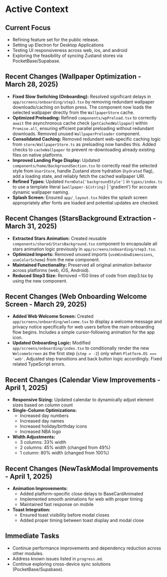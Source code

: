 # Active Context

## Current Focus
- Refining feature set for the public release.
- Setting up Electron for Desktop Applications
- Testing UI responsiveness across web, ios, and android
- Exploring the feasibility of syncing Zustand stores via PocketBase/Supabase.

## Recent Changes (Wallpaper Optimization - March 28, 2025)
- **Fixed Slow Switching (Onboarding):** Resolved significant delays in `app/screens/onboarding/step3.tsx` by removing redundant wallpaper downloads/caching on button press. The component now loads the selected wallpaper directly from the `WallpaperStore` cache.
- **Optimized Preloading:** Refined `components/wpPreload.tsx` to correctly `await` the asynchronous cache check (`getCachedWallpaper`) within `Promise.all`, ensuring efficient parallel preloading without redundant downloads. Removed unused `WallpaperPreloader` component.
- **Consolidated Caching:** Removed redundant web-specific caching logic from `store/WallpaperStore.ts` as preloading now handles this. Added checks to `cacheWallpaper` to prevent re-downloading already existing files on native platforms.
- **Improved Landing Page Display:** Updated `components/home/BackgroundSection.tsx` to correctly read the selected style from `UserStore`, handle Zustand store hydration (`hydrated` flag), add a loading state, and reliably fetch the cached wallpaper URI.
- **Refined Types:** Updated `FormData['backgroundStyle']` in `types/index.ts` to use a template literal (`wallpaper-${string}` | 'gradient') for accurate dynamic wallpaper naming.
- **Splash Screen:** Ensured `app/_layout.tsx` hides the splash screen appropriately after fonts are loaded and potential updates are checked.

## Recent Changes (StarsBackground Extraction - March 31, 2025)
- **Extracted Stars Animation:** Created reusable `components/shared/StarsBackground.tsx` component to encapsulate all stars animation logic previously in `app/screens/onboarding/step3.tsx`.
- **Optimized Imports:** Removed unused imports (`useWindowDimensions`, `useColorScheme`) from the new component.
- **Maintained Functionality:** Preserved all original animation behavior across platforms (web, iOS, Android).
- **Reduced Step3 Size:** Removed ~150 lines of code from step3.tsx by using the new component.

## Recent Changes (Web Onboarding Welcome Screen - March 29, 2025)
- **Added Web Welcome Screen:** Created `app/screens/onboarding/welcome.tsx` to display a welcome message and privacy notice specifically for web users before the main onboarding flow begins. Includes a simple cursor-following animation for the app icon.
- **Updated Onboarding Logic:** Modified `app/screens/onboarding/index.tsx` to conditionally render the new `WelcomeScreen` as the first step (`step = -2`) only when `Platform.OS === 'web'`. Adjusted step transitions and back button logic accordingly. Fixed related TypeScript errors.

## Recent Changes (Calendar View Improvements - April 1, 2025)
- **Responsive Sizing:** Updated calendar to dynamically adjust element sizes based on column count
- **Single-Column Optimizations:**
  - Increased day numbers 
  - Increased day names 
  - Increased holiday/birthday icons 
  - Increased NBA logo 
- **Width Adjustments:**
  - 3 columns: 33% width
  - 2 columns: 45% width (changed from 49%)
  - 1 column: 80% width (changed from 100%)

## Recent Changes (NewTaskModal Improvements - April 1, 2025)
- **Animation Improvements:**
  - Added platform-specific close delays to BaseCardAnimated
  - Implemented smooth animations for web with proper timing
  - Maintained fast response on mobile
- **Toast Integration:**
  - Ensured toast visibility before modal closes
  - Added proper timing between toast display and modal close

## Immediate Tasks
- Continue performance improvements and dependency reduction across other modules.
- Address known issues listed in `progress.md`.
- Continue exploring cross-device sync solutions (PocketBase/Supabase).
